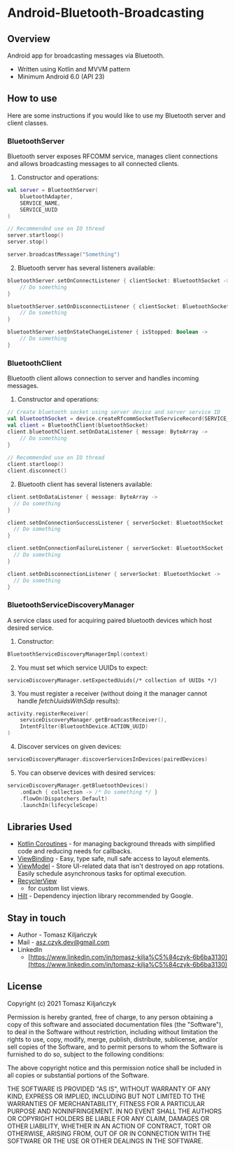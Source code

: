 # Android-Bluetooth-Broadcasting

## Overview

Android app for broadcasting messages via Bluetooth.

* Written using Kotlin and MVVM pattern
* Minimum Android 6.0 (API 23)

## How to use

Here are some instructions if you would like to use my Bluetooth server and client classes.

### BluetoothServer

Bluetooth server exposes RFCOMM service, manages client connections and allows broadcasting messages
to all connected clients.

1. Constructor and operations:

``` kotlin
val server = BluetoothServer(
    bluetoothAdapter,
    SERVICE_NAME,
    SERVICE_UUID
)

// Recommended use on IO thread
server.startloop()
server.stop()

server.broadcastMessage("Something")
```

2. Bluetooth server has several listeners available:

``` kotlin
bluetoothServer.setOnConnectListener { clientSocket: BluetoothSocket ->
    // Do something
}

bluetoothServer.setOnDisconnectListener { clientSocket: BluetoothSocket ->
    // Do something
}

bluetoothServer.setOnStateChangeListener { isStopped: Boolean ->
    // Do something
}
```

### BluetoothClient

Bluetooth client allows connection to server and handles incoming messages.

1. Constructor and operations:

``` kotlin
// Create bluetooth socket using server device and server service ID
val bluetoothSocket = device.createRfcommSocketToServiceRecord(SERVICE_UUID)
val client = BluetoothClient(bluetoothSocket)
client.bluetoothClient.setOnDataListener { message: ByteArray ->
    // Do something
}
  
// Recommended use on IO thread
client.startloop()
client.disconnect()

```

2. Bluetooth client has several listeners available:

``` kotlin
client.setOnDataListener { message: ByteArray ->
  // Do something
}

client.setOnConnectionSuccessListener { serverSocket: BluetoothSocket ->
  // Do something
}

client.setOnConnectionFailureListener { serverSocket: BluetoothSocket ->
  // Do something
}

client.setOnDisconnectionListener { serverSocket: BluetoothSocket ->
  // Do something
}
```

### BluetoothServiceDiscoveryManager

A service class used for acquiring paired bluetooth devices which host desired service.

1. Constructor:

``` kotlin
BluetoothServiceDiscoveryManagerImpl(context)
```

2. You must set which service UUIDs to expect:

```
serviceDiscoveryManager.setExpectedUuids(/* collection of UUIDs */)
```

3. You must register a receiver (without doing it the manager cannot handle *fetchUuidsWithSdp*
   results):

``` kotlin
activity.registerReceiver(
    serviceDiscoveryManager.getBroadcastReceiver(),
    IntentFilter(BluetoothDevice.ACTION_UUID)
)
```

4. Discover services on given devices:

``` kotlin
serviceDiscoveryManager.discoverServicesInDevices(pairedDevices)
```

5. You can observe devices with desired services:

``` kotlin
serviceDiscoveryManager.getBluetoothDevices()
    .onEach { collection -> /* Do something */ }
    .flowOn(Dispatchers.Default)
    .launchIn(lifecycleScope)
```

## Libraries Used

* [Kotlin Coroutines](https://kotlinlang.org/docs/coroutines-overview.html) - for managing
  background threads with simplified code and reducing needs for callbacks.
* [ViewBinding](https://developer.android.com/topic/libraries/view-binding) - Easy, type safe, null
  safe access to layout elements.
* [ViewModel](https://developer.android.com/topic/libraries/architecture/viewmodel) - Store
  UI-related data that isn't destroyed on app rotations. Easily schedule asynchronous tasks for
  optimal execution.
* [RecyclerView](https://developer.android.com/guide/topics/ui/layout/recyclerview?gclsrc=aw.ds&gclid=CjwKCAjwrPCGBhALEiwAUl9X03wCNk7bhvoxs_okW86jFVgc92QelSerqKyYmfEM54CbHOsKc3tYyxoCgRcQAvD_BwE)
  - for custom list views.
* [Hilt](https://developer.android.com/training/dependency-injection/hilt-android) - Dependency
  injection library recommended by Google.

## Stay in touch

- Author - Tomasz Kiljańczyk
- Mail - [asz.czyk.dev@gmail.com](mailto:asz.czyk.dev@gmail.com)
- LinkedIn
  - [https://www.linkedin.com/in/tomasz-kilja%C5%84czyk-6b6ba3130](https://www.linkedin.com/in/tomasz-kilja%C5%84czyk-6b6ba3130)

## License

Copyright (c) 2021 Tomasz Kiljańczyk

Permission is hereby granted, free of charge, to any person obtaining a copy
of this software and associated documentation files (the "Software"), to deal
in the Software without restriction, including without limitation the rights
to use, copy, modify, merge, publish, distribute, sublicense, and/or sell
copies of the Software, and to permit persons to whom the Software is
furnished to do so, subject to the following conditions:

The above copyright notice and this permission notice shall be included in all
copies or substantial portions of the Software.

THE SOFTWARE IS PROVIDED "AS IS", WITHOUT WARRANTY OF ANY KIND, EXPRESS OR
IMPLIED, INCLUDING BUT NOT LIMITED TO THE WARRANTIES OF MERCHANTABILITY,
FITNESS FOR A PARTICULAR PURPOSE AND NONINFRINGEMENT. IN NO EVENT SHALL THE
AUTHORS OR COPYRIGHT HOLDERS BE LIABLE FOR ANY CLAIM, DAMAGES OR OTHER
LIABILITY, WHETHER IN AN ACTION OF CONTRACT, TORT OR OTHERWISE, ARISING FROM,
OUT OF OR IN CONNECTION WITH THE SOFTWARE OR THE USE OR OTHER DEALINGS IN THE
SOFTWARE.
